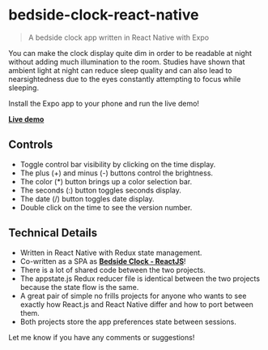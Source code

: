 # bedside-clock-react-native

> A bedside clock app written in React Native with Expo

You can make the clock display quite dim in order to be readable at night without adding much illumination to the room. Studies have shown that ambient light at night can reduce sleep quality and can also lead to nearsightedness due to the eyes constantly attempting to focus while sleeping.

Install the Expo app to your phone and run the live demo!

__[Live demo](exp://2s-v9g.johngorman.bedside-clock-react-native.exp.direct:80)__

## Controls

- Toggle control bar visibility by clicking on the time display.
- The plus (+) and minus (-) buttons control the brightness.
- The color (*) button brings up a color selection bar.
- The seconds (:) button toggles seconds display.
- The date (/) button toggles date display.
- Double click on the time to see the version number.

## Technical Details

- Written in React Native with Redux state management.
- Co-written as a SPA as __[Bedside Clock - ReactJS](https://github.com/jgorman/bedside-clock-react-js)__!
- There is a lot of shared code between the two projects.
- The appstate.js Redux reducer file is identical between the two projects because the state flow is the same.
- A great pair of simple no frills projects for anyone who wants to see exactly how React.js and React Native differ and how to port between them.
- Both projects store the app preferences state between sessions.

Let me know if you have any comments or suggestions!
